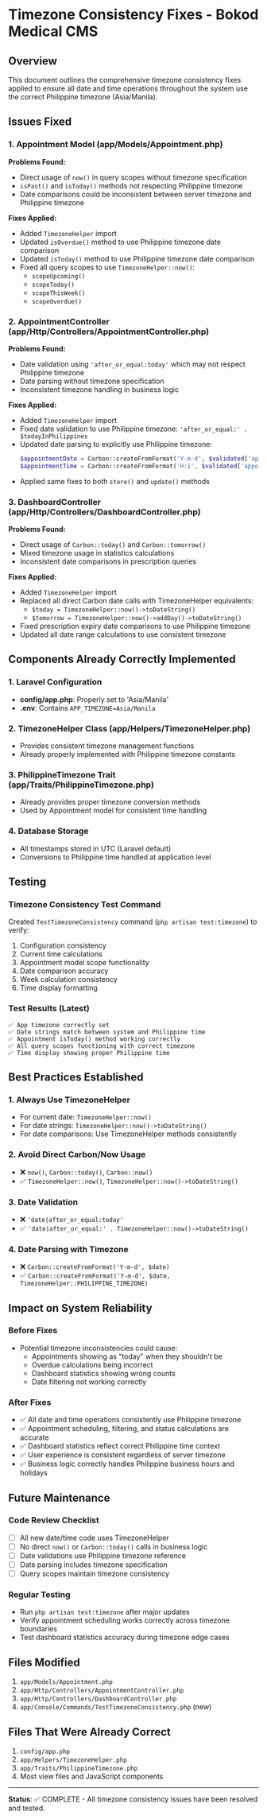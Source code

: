 # Timezone Consistency Fixes - Bokod Medical CMS

## Overview
This document outlines the comprehensive timezone consistency fixes applied to ensure all date and time operations throughout the system use the correct Philippine timezone (Asia/Manila).

## Issues Fixed

### 1. Appointment Model (app/Models/Appointment.php)
**Problems Found:**
- Direct usage of `now()` in query scopes without timezone specification
- `isPast()` and `isToday()` methods not respecting Philippine timezone
- Date comparisons could be inconsistent between server timezone and Philippine timezone

**Fixes Applied:**
- Added `TimezoneHelper` import
- Updated `isOverdue()` method to use Philippine timezone date comparison
- Updated `isToday()` method to use Philippine timezone date comparison
- Fixed all query scopes to use `TimezoneHelper::now()`:
  - `scopeUpcoming()`
  - `scopeToday()`
  - `scopeThisWeek()`
  - `scopeOverdue()`

### 2. AppointmentController (app/Http/Controllers/AppointmentController.php)
**Problems Found:**
- Date validation using `'after_or_equal:today'` which may not respect Philippine timezone
- Date parsing without timezone specification
- Inconsistent timezone handling in business logic

**Fixes Applied:**
- Added `TimezoneHelper` import
- Fixed date validation to use Philippine timezone: `'after_or_equal:' . $todayInPhilippines`
- Updated date parsing to explicitly use Philippine timezone:
  ```php
  $appointmentDate = Carbon::createFromFormat('Y-m-d', $validated['appointment_date'], TimezoneHelper::PHILIPPINE_TIMEZONE);
  $appointmentTime = Carbon::createFromFormat('H:i', $validated['appointment_time'], TimezoneHelper::PHILIPPINE_TIMEZONE);
  ```
- Applied same fixes to both `store()` and `update()` methods

### 3. DashboardController (app/Http/Controllers/DashboardController.php)
**Problems Found:**
- Direct usage of `Carbon::today()` and `Carbon::tomorrow()` 
- Mixed timezone usage in statistics calculations
- Inconsistent date comparisons in prescription queries

**Fixes Applied:**
- Added `TimezoneHelper` import
- Replaced all direct Carbon date calls with TimezoneHelper equivalents:
  - `$today = TimezoneHelper::now()->toDateString()`
  - `$tomorrow = TimezoneHelper::now()->addDay()->toDateString()`
- Fixed prescription expiry date comparisons to use Philippine timezone
- Updated all date range calculations to use consistent timezone

## Components Already Correctly Implemented

### 1. Laravel Configuration
- **config/app.php**: Properly set to 'Asia/Manila'
- **.env**: Contains `APP_TIMEZONE=Asia/Manila`

### 2. TimezoneHelper Class (app/Helpers/TimezoneHelper.php)
- Provides consistent timezone management functions
- Already properly implemented with Philippine timezone constants

### 3. PhilippineTimezone Trait (app/Traits/PhilippineTimezone.php)
- Already provides proper timezone conversion methods
- Used by Appointment model for consistent time handling

### 4. Database Storage
- All timestamps stored in UTC (Laravel default)
- Conversions to Philippine time handled at application level

## Testing

### Timezone Consistency Test Command
Created `TestTimezoneConsistency` command (`php artisan test:timezone`) to verify:
1. Configuration consistency
2. Current time calculations
3. Appointment model scope functionality
4. Date comparison accuracy
5. Week calculation consistency
6. Time display formatting

### Test Results (Latest)
```
✅ App timezone correctly set
✅ Date strings match between system and Philippine time
✅ Appointment isToday() method working correctly
✅ All query scopes functioning with correct timezone
✅ Time display showing proper Philippine time
```

## Best Practices Established

### 1. Always Use TimezoneHelper
- For current date: `TimezoneHelper::now()`
- For date strings: `TimezoneHelper::now()->toDateString()`
- For date comparisons: Use TimezoneHelper methods consistently

### 2. Avoid Direct Carbon/Now Usage
- ❌ `now()`, `Carbon::today()`, `Carbon::now()`
- ✅ `TimezoneHelper::now()`, `TimezoneHelper::now()->toDateString()`

### 3. Date Validation
- ❌ `'date|after_or_equal:today'`
- ✅ `'date|after_or_equal:' . TimezoneHelper::now()->toDateString()`

### 4. Date Parsing with Timezone
- ❌ `Carbon::createFromFormat('Y-m-d', $date)`
- ✅ `Carbon::createFromFormat('Y-m-d', $date, TimezoneHelper::PHILIPPINE_TIMEZONE)`

## Impact on System Reliability

### Before Fixes
- Potential timezone inconsistencies could cause:
  - Appointments showing as "today" when they shouldn't be
  - Overdue calculations being incorrect
  - Dashboard statistics showing wrong counts
  - Date filtering not working correctly

### After Fixes
- ✅ All date and time operations consistently use Philippine timezone
- ✅ Appointment scheduling, filtering, and status calculations are accurate
- ✅ Dashboard statistics reflect correct Philippine time context
- ✅ User experience is consistent regardless of server timezone
- ✅ Business logic correctly handles Philippine business hours and holidays

## Future Maintenance

### Code Review Checklist
- [ ] All new date/time code uses TimezoneHelper
- [ ] No direct `now()` or `Carbon::today()` calls in business logic
- [ ] Date validations use Philippine timezone reference
- [ ] Date parsing includes timezone specification
- [ ] Query scopes maintain timezone consistency

### Regular Testing
- Run `php artisan test:timezone` after major updates
- Verify appointment scheduling works correctly across timezone boundaries
- Test dashboard statistics accuracy during timezone edge cases

## Files Modified
1. `app/Models/Appointment.php`
2. `app/Http/Controllers/AppointmentController.php`
3. `app/Http/Controllers/DashboardController.php`
4. `app/Console/Commands/TestTimezoneConsistency.php` (new)

## Files That Were Already Correct
1. `config/app.php`
2. `app/Helpers/TimezoneHelper.php`
3. `app/Traits/PhilippineTimezone.php`
4. Most view files and JavaScript components

---

**Status**: ✅ COMPLETE - All timezone consistency issues have been resolved and tested.